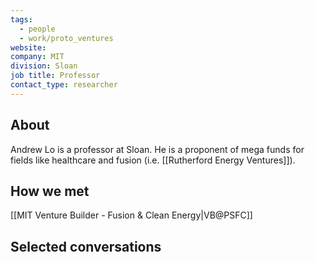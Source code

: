 ```yaml
---
tags:
  - people
  - work/proto_ventures
website: 
company: MIT
division: Sloan
job title: Professor
contact_type: researcher
---
```

## About
Andrew Lo is a professor at Sloan. He is a proponent of mega funds for fields like healthcare and fusion (i.e. [[Rutherford Energy Ventures]]).

## How we met
[[MIT Venture Builder - Fusion & Clean Energy|VB@PSFC]]

## Selected conversations

